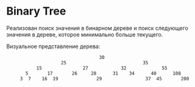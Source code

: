 # Binary Tree

Реализован поиск значения в бинарном дереве и поиск следующего значения в дереве, которое минимально больше текущего.

Визуальное представление дерева:

                                      30
                        25                            35
               15               27            32             55
           5       17       26     28      31    34      40      108
         3  7    16  19              29                37  45       200

